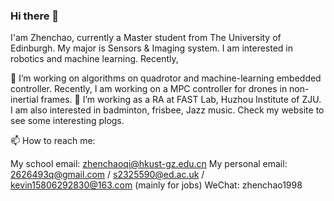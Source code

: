 ### Hi there 👋

I'am Zhenchao, currently a Master student from The University of Edinburgh. My major is Sensors & Imaging system. I am interested in robotics and machine learning. Recently,

🔭 I’m working on algorithms on quadrotor and machine-learning embedded controller. Recently, I am working on a MPC controller for drones in non-inertial frames.
🌱 I’m working as a RA at FAST Lab, Huzhou Institute of ZJU.
I am also interested in badminton, frisbee, Jazz music. Check my website to see some interesting plogs.

📫 How to reach me:

My school email: zhenchaoqi@hkust-gz.edu.cn
My personal email: 2626493q@gmail.com / s2325590@ed.ac.uk / kevin15806292830@163.com (mainly for jobs)
WeChat: zhenchao1998
<!--
**kevinknow/kevinknow** is a ✨ _special_ ✨ repository because its `README.md` (this file) appears on your GitHub profile.

Here are some ideas to get you started:

- 🔭 I’m currently working on ...
- 🌱 I’m currently learning ...
- 👯 I’m looking to collaborate on ...
- 🤔 I’m looking for help with ...
- 💬 Ask me about ...
- 📫 How to reach me: ...
- 😄 Pronouns: ...
- ⚡ Fun fact: ...
-->
